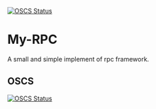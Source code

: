 [![OSCS Status](https://www.oscs1024.com/platform/badge/mffseal/My-RPC.svg?size=small)](https://www.oscs1024.com/project/mffseal/My-RPC?ref=badge_small)

# My-RPC

A small and simple implement of rpc framework.

## OSCS

[![OSCS Status](https://www.oscs1024.com/platform/badge/mffseal/My-RPC.svg?size=large)](https://www.oscs1024.com/project/mffseal/My-RPC?ref=badge_large)